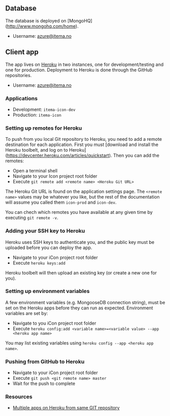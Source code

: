 ## Database

The database is deployed on [MongoHQ] (http://www.mongohq.com/home).
- Username: azure@itema.no

## Client app 

The app lives on [Heroku](https://id.heroku.com/login) in two instances, one for development/testing and one for production. Deployment to Heroku is done through the GitHub repositories. 

- Username: azure@itema.no

### Applications

- Development: `itema-icon-dev`
- Production: `itema-icon`

### Setting up remotes for Heroku

To push from you local Git repository to Heroku, you need to add a remote destination for each application. First you must [download and install the Heroku toolbelt, and log on to Heroku] (https://devcenter.heroku.com/articles/quickstart). Then you can add the remotes:

- Open a terminal shell
- Navigate to your Icon project root folder
- Execute `git remote add <remote name> <Heroku Git URL>`
 
The Heroku Git URL is found on the application settings page. The `<remote name>` values may be whatever you like, but the rest of the documentation will assume you called them `icon-prod` and `icon-dev`.

You can chech which remotes you have available at any given time by executing `git remote -v`.

### Adding your SSH key to Heroku

Heroku uses SSH keys to authenticate you, and the public key must be uploaded before you can deploy the app. 

- Navigate to your iCon project root folder
- Execute `heroku keys:add`

Heroku toolbelt will then upload an existing key (or create a new one for you). 

### Setting up environment variables

A few environment variables (e.g. MongooseDB connection string), must be set on the Heroku apps before they can run as expected. Environment variables are set by:

- Navigate to you iCon project root folder
- Execute `heroku config:add <variable name>=<variable value> --app <heroku app name>`

You may list existing variables using `heroku config --app <heroku app name>`.

### Pushing from GitHub to Heroku

- Navigate to your iCon project root folder
- Execute `git push <git remote name> master`
- Wait for the push to complete

### Resources

- [Multiple apps on Heroku from same GIT repository](http://tanyanam.com/technology/multiple-apps-on-heroku-from-the-same-git-repository)